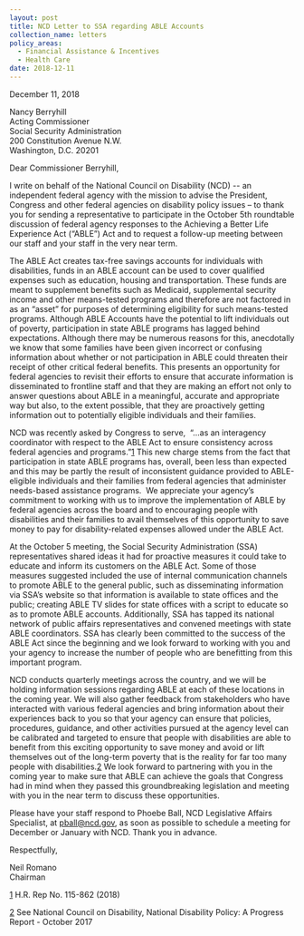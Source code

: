```yaml
---
layout: post
title: NCD Letter to SSA regarding ABLE Accounts
collection_name: letters
policy_areas:
  - Financial Assistance & Incentives
  - Health Care
date: 2018-12-11
---
```

December 11, 2018

Nancy Berryhill\
Acting Commissioner\
Social Security Administration\
200 Constitution Avenue N.W.\
Washington, D.C. 20201

Dear Commissioner Berryhill,

I write on behalf of the National Council on Disability (NCD) -- an independent federal agency with the mission to advise the President, Congress and other federal agencies on disability policy issues – to thank you for sending a representative to participate in the October 5th roundtable discussion of federal agency responses to the Achieving a Better Life Experience Act (“ABLE”) Act and to request a follow-up meeting between our staff and your staff in the very near term.

The ABLE Act creates tax-free savings accounts for individuals with disabilities, funds in an ABLE account can be used to cover qualified expenses such as education, housing and transportation. These funds are meant to supplement benefits such as Medicaid, supplemental security income and other means-tested programs and therefore are not factored in as an “asset” for purposes of determining eligibility for such means-tested programs. Although ABLE Accounts have the potential to lift individuals out of poverty, participation in state ABLE programs has lagged behind expectations. Although there may be numerous reasons for this, anecdotally we know that some families have been given incorrect or confusing information about whether or not participation in ABLE could threaten their receipt of other critical federal benefits. This presents an opportunity for federal agencies to revisit their efforts to ensure that accurate information is disseminated to frontline staff and that they are making an effort not only to answer questions about ABLE in a meaningful, accurate and appropriate way but also, to the extent possible, that they are proactively getting information out to potentially eligible individuals and their families.

NCD was recently asked by Congress to serve,  “…as an interagency coordinator with respect to the ABLE Act to ensure consistency across federal agencies and programs.”[1](https://ncd.gov/publications/2019/ncd-letter-ssa-regarding-able-accounts#_ftn1) This new charge stems from the fact that participation in state ABLE programs has, overall, been less than expected and this may be partly the result of inconsistent guidance provided to ABLE-eligible individuals and their families from federal agencies that administer needs-based assistance programs.  We appreciate your agency’s commitment to working with us to improve the implementation of ABLE by federal agencies across the board and to encouraging people with disabilities and their families to avail themselves of this opportunity to save money to pay for disability-related expenses allowed under the ABLE Act. 

At the October 5 meeting, the Social Security Administration (SSA) representatives shared ideas it had for proactive measures it could take to educate and inform its customers on the ABLE Act. Some of those measures suggested included the use of internal communication channels to promote ABLE to the general public, such as disseminating information via SSA’s website so that information is available to state offices and the public; creating ABLE TV slides for state offices with a script to educate so as to promote ABLE accounts. Additionally, SSA has tapped its national network of public affairs representatives and convened meetings with state ABLE coordinators. SSA has clearly been committed to the success of the ABLE Act since the beginning and we look forward to working with you and your agency to increase the number of people who are benefitting from this important program.

NCD conducts quarterly meetings across the country, and we will be holding information sessions regarding ABLE at each of these locations in the coming year. We will also gather feedback from stakeholders who have interacted with various federal agencies and bring information about their experiences back to you so that your agency can ensure that policies, procedures, guidance, and other activities pursued at the agency level can be calibrated and targeted to ensure that people with disabilities are able to benefit from this exciting opportunity to save money and avoid or lift themselves out of the long-term poverty that is the reality for far too many people with disabilities.[2](https://ncd.gov/publications/2019/ncd-letter-ssa-regarding-able-accounts#_ftn2) We look forward to partnering with you in the coming year to make sure that ABLE can achieve the goals that Congress had in mind when they passed this groundbreaking legislation and meeting with you in the near term to discuss these opportunities.

Please have your staff respond to Phoebe Ball, NCD Legislative Affairs Specialist, at [pball@ncd.gov](mailto:pball@ncd.gov), as soon as possible to schedule a meeting for December or January with NCD. Thank you in advance.

Respectfully,

Neil Romano\
Chairman



[1](https://ncd.gov/publications/2019/ncd-letter-ssa-regarding-able-accounts#_ftnref1) H.R. Rep No. 115-862 (2018)

[2](https://ncd.gov/publications/2019/ncd-letter-ssa-regarding-able-accounts#_ftnref2) See National Council on Disability, National Disability Policy: A Progress Report - October 2017
